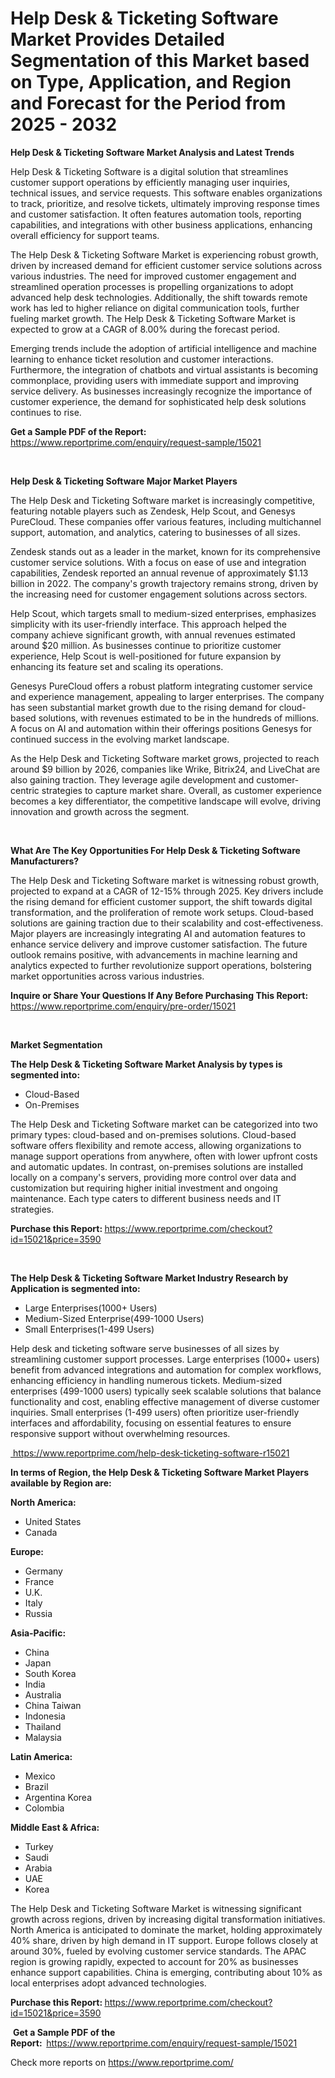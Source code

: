 <p><h1>Help Desk & Ticketing Software Market Provides Detailed Segmentation of this Market based on Type, Application, and Region and Forecast for the Period from 2025 - 2032</h1></p><p><strong>Help Desk & Ticketing Software Market Analysis and Latest Trends</strong></p>
<p><p>Help Desk & Ticketing Software is a digital solution that streamlines customer support operations by efficiently managing user inquiries, technical issues, and service requests. This software enables organizations to track, prioritize, and resolve tickets, ultimately improving response times and customer satisfaction. It often features automation tools, reporting capabilities, and integrations with other business applications, enhancing overall efficiency for support teams.</p><p>The Help Desk & Ticketing Software Market is experiencing robust growth, driven by increased demand for efficient customer service solutions across various industries. The need for improved customer engagement and streamlined operation processes is propelling organizations to adopt advanced help desk technologies. Additionally, the shift towards remote work has led to higher reliance on digital communication tools, further fueling market growth. The Help Desk & Ticketing Software Market is expected to grow at a CAGR of 8.00% during the forecast period. </p><p>Emerging trends include the adoption of artificial intelligence and machine learning to enhance ticket resolution and customer interactions. Furthermore, the integration of chatbots and virtual assistants is becoming commonplace, providing users with immediate support and improving service delivery. As businesses increasingly recognize the importance of customer experience, the demand for sophisticated help desk solutions continues to rise.</p></p>
<p><strong>Get a Sample PDF of the Report:&nbsp;</strong> <a href="https://www.reportprime.com/enquiry/request-sample/15021?utm_campaign=3576&utm_medium=2&utm_source=Github&utm_content=ia&utm_term=20032025&utm_id=help-desk-ticketing-software">https://www.reportprime.com/enquiry/request-sample/15021</a></p>
<p>&nbsp;</p>
<p><strong>Help Desk & Ticketing Software Major Market Players</strong></p>
<p><p>The Help Desk and Ticketing Software market is increasingly competitive, featuring notable players such as Zendesk, Help Scout, and Genesys PureCloud. These companies offer various features, including multichannel support, automation, and analytics, catering to businesses of all sizes.</p><p>Zendesk stands out as a leader in the market, known for its comprehensive customer service solutions. With a focus on ease of use and integration capabilities, Zendesk reported an annual revenue of approximately $1.13 billion in 2022. The company's growth trajectory remains strong, driven by the increasing need for customer engagement solutions across sectors.</p><p>Help Scout, which targets small to medium-sized enterprises, emphasizes simplicity with its user-friendly interface. This approach helped the company achieve significant growth, with annual revenues estimated around $20 million. As businesses continue to prioritize customer experience, Help Scout is well-positioned for future expansion by enhancing its feature set and scaling its operations.</p><p>Genesys PureCloud offers a robust platform integrating customer service and experience management, appealing to larger enterprises. The company has seen substantial market growth due to the rising demand for cloud-based solutions, with revenues estimated to be in the hundreds of millions. A focus on AI and automation within their offerings positions Genesys for continued success in the evolving market landscape.</p><p>As the Help Desk and Ticketing Software market grows, projected to reach around $9 billion by 2026, companies like Wrike, Bitrix24, and LiveChat are also gaining traction. They leverage agile development and customer-centric strategies to capture market share. Overall, as customer experience becomes a key differentiator, the competitive landscape will evolve, driving innovation and growth across the segment.</p></p>
<p>&nbsp;</p>
<p><strong>What Are The Key Opportunities For Help Desk & Ticketing Software Manufacturers?</strong></p>
<p><p>The Help Desk and Ticketing Software market is witnessing robust growth, projected to expand at a CAGR of 12-15% through 2025. Key drivers include the rising demand for efficient customer support, the shift towards digital transformation, and the proliferation of remote work setups. Cloud-based solutions are gaining traction due to their scalability and cost-effectiveness. Major players are increasingly integrating AI and automation features to enhance service delivery and improve customer satisfaction. The future outlook remains positive, with advancements in machine learning and analytics expected to further revolutionize support operations, bolstering market opportunities across various industries.</p></p>
<p><strong>Inquire or Share Your Questions If Any Before Purchasing This Report:</strong> <a href="https://www.reportprime.com/enquiry/pre-order/15021?utm_campaign=3576&utm_medium=2&utm_source=Github&utm_content=ia&utm_term=20032025&utm_id=help-desk-ticketing-software">https://www.reportprime.com/enquiry/pre-order/15021</a></p>
<p>&nbsp;</p>
<p><strong>Market Segmentation</strong></p>
<p><strong>The Help Desk & Ticketing Software Market Analysis by types is segmented into:</strong></p>
<p><ul><li>Cloud-Based</li><li>On-Premises</li></ul></p>
<p><p>The Help Desk and Ticketing Software market can be categorized into two primary types: cloud-based and on-premises solutions. Cloud-based software offers flexibility and remote access, allowing organizations to manage support operations from anywhere, often with lower upfront costs and automatic updates. In contrast, on-premises solutions are installed locally on a company's servers, providing more control over data and customization but requiring higher initial investment and ongoing maintenance. Each type caters to different business needs and IT strategies.</p></p>
<p><strong>Purchase this Report:&nbsp;</strong><a href="https://www.reportprime.com/checkout?id=15021&price=3590&utm_campaign=3576&utm_medium=2&utm_source=Github&utm_content=ia&utm_term=20032025&utm_id=help-desk-ticketing-software">https://www.reportprime.com/checkout?id=15021&price=3590</a></p>
<p>&nbsp;</p>
<p><strong>The Help Desk & Ticketing Software Market Industry Research by Application is segmented into:</strong></p>
<p><ul><li>Large Enterprises(1000+ Users)</li><li>Medium-Sized Enterprise(499-1000 Users)</li><li>Small Enterprises(1-499 Users)</li></ul></p>
<p><p>Help desk and ticketing software serve businesses of all sizes by streamlining customer support processes. Large enterprises (1000+ users) benefit from advanced integrations and automation for complex workflows, enhancing efficiency in handling numerous tickets. Medium-sized enterprises (499-1000 users) typically seek scalable solutions that balance functionality and cost, enabling effective management of diverse customer inquiries. Small enterprises (1-499 users) often prioritize user-friendly interfaces and affordability, focusing on essential features to ensure responsive support without overwhelming resources.</p></p>
<p><a href="https://www.reportprime.com/help-desk-ticketing-software-r15021?utm_campaign=3576&utm_medium=2&utm_source=Github&utm_content=ia&utm_term=20032025&utm_id=help-desk-ticketing-software">&nbsp;https://www.reportprime.com/help-desk-ticketing-software-r15021</a></p>
<p><strong>In terms of Region, the Help Desk & Ticketing Software Market Players available by Region are:</strong></p>
<p>
    <p> <strong> North America: </strong>
        <ul>
            <li>United States</li>
            <li>Canada</li>
        </ul>
        </p> 
    <p> <strong> Europe: </strong>
        <ul>
            <li>Germany</li>
            <li>France</li>
            <li>U.K.</li>
            <li>Italy</li>
            <li>Russia</li>
        </ul>
        </p> 
    <p> <strong> Asia-Pacific: </strong>
        <ul>
            <li>China</li>
            <li>Japan</li>
            <li>South Korea</li>
            <li>India</li>
            <li>Australia</li>
            <li>China Taiwan</li>
            <li>Indonesia</li>
            <li>Thailand</li>
            <li>Malaysia</li>
        </ul>
        </p> 
    <p> <strong> Latin America: </strong>
        <ul>
            <li>Mexico</li>
            <li>Brazil</li>
            <li>Argentina Korea</li>
            <li>Colombia</li>
        </ul>
        </p> 
    <p> <strong> Middle East & Africa: </strong>
        <ul>
            <li>Turkey</li>
            <li>Saudi</li>
            <li>Arabia</li>
            <li>UAE</li>
            <li>Korea</li>
        </ul>
    </p>
    </p>
<p><p>The Help Desk and Ticketing Software Market is witnessing significant growth across regions, driven by increasing digital transformation initiatives. North America is anticipated to dominate the market, holding approximately 40% share, driven by high demand in IT support. Europe follows closely at around 30%, fueled by evolving customer service standards. The APAC region is growing rapidly, expected to account for 20% as businesses enhance support capabilities. China is emerging, contributing about 10% as local enterprises adopt advanced technologies.</p></p>
<p><strong>Purchase this Report: </strong><a href="https://www.reportprime.com/checkout?id=15021&price=3590&utm_campaign=3576&utm_medium=2&utm_source=Github&utm_content=ia&utm_term=20032025&utm_id=help-desk-ticketing-software">https://www.reportprime.com/checkout?id=15021&price=3590</a></p>
<p>&nbsp;<strong>Get a Sample PDF of the Report:&nbsp;&nbsp;</strong><a href="https://www.reportprime.com/enquiry/request-sample/15021?utm_campaign=3576&utm_medium=2&utm_source=Github&utm_content=ia&utm_term=20032025&utm_id=help-desk-ticketing-software">https://www.reportprime.com/enquiry/request-sample/15021</a></p>
<p><strong></strong></p>
<p>Check more reports on <a href="https://www.reportprime.com/?utm_campaign=3576&utm_medium=2&utm_source=Github&utm_content=ia&utm_term=20032025&utm_id=help-desk-ticketing-software">https://www.reportprime.com/</a></p>